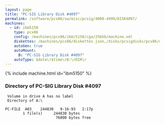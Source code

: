 ```yaml
---
layout: page
title: "PC-SIG Library Disk #4097"
permalink: /software/pcx86/sw/misc/pcsig/4000-4999/DISK4097/
machines:
  - id: ibm5150
    type: pcx86
    config: /machines/pcx86/ibm/5150/cga/256kb/machine.xml
    diskettes: /machines/pcx86/diskettes.json,/disks/pcsigdisks/pcx86/diskettes.json
    autoGen: true
    autoMount:
      B: "PC-SIG Library Disk #4097"
    autoType: $date\r$time\rB:\rDIR\r
---
```


{% include machine.html id="ibm5150" %}

### Directory of PC-SIG Library Disk #4097

     Volume in drive A has no label
     Directory of A:\

    PC-FILE  A03    244830   9-16-93   2:17p
            1 file(s)     244830 bytes
                           76800 bytes free
